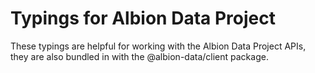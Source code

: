 # Typings for Albion Data Project

These typings are helpful for working with the Albion Data Project APIs, they are also bundled in with the @albion-data/client package.
